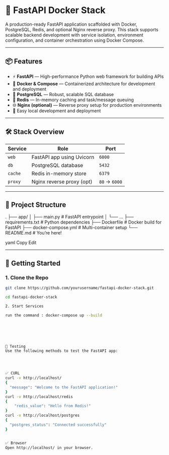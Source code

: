 # 🚀 FastAPI Docker Stack

A production-ready FastAPI application scaffolded with Docker, PostgreSQL, Redis, and optional Nginx reverse proxy. This stack supports scalable backend development with service isolation, environment configuration, and container orchestration using Docker Compose.

---

## 📦 Features

- ⚡ **FastAPI** — High-performance Python web framework for building APIs
- 🐳 **Docker & Compose** — Containerized architecture for development and deployment
- 🐘 **PostgreSQL** — Robust, scalable SQL database
- 🚀 **Redis** — In-memory caching and task/message queuing
- 🌐 **Nginx (optional)** — Reverse proxy setup for production environments
- 🔧 Easy local development and deployment

---

## 🛠️ Stack Overview

| Service     | Role                       | Port        |
|-------------|----------------------------|-------------|
| `web`       | FastAPI app using Uvicorn  | `6000`      |
| `db`        | PostgreSQL database        | `5432`      |
| `cache`     | Redis in-memory store      | `6379`      |
| `proxy`     | Nginx reverse proxy (opt)  | `80` → `6000` |

---


## 📁 Project Structure
.
├── app/
│ ├── main.py # FastAPI entrypoint
│ └── ...
├── requirements.txt # Python dependencies
├── Dockerfile # Docker build for FastAPI
├── docker-compose.yml # Multi-container setup
└── README.md # You’re here!

yaml
Copy
Edit

---

## 🚀 Getting Started

### 1. Clone the Repo

```bash
git clone https://github.com/yourusername/fastapi-docker-stack.git

cd fastapi-docker-stack

2. Start Services

run the command : docker-compose up --build






🧪 Testing
Use the following methods to test the FastAPI app:




✅ CURL
curl -v http://localhost/
{
  "message": "Welcome to the FastAPI application!"
}
curl -v http://localhost/redis
{
    "redis_value": "Hello from Redis!"
}
curl -v http://localhost/postgres
{
  "postgres_status": "Connected successfully"
}


✅ Browser
Open http://localhost/ in your browser.

